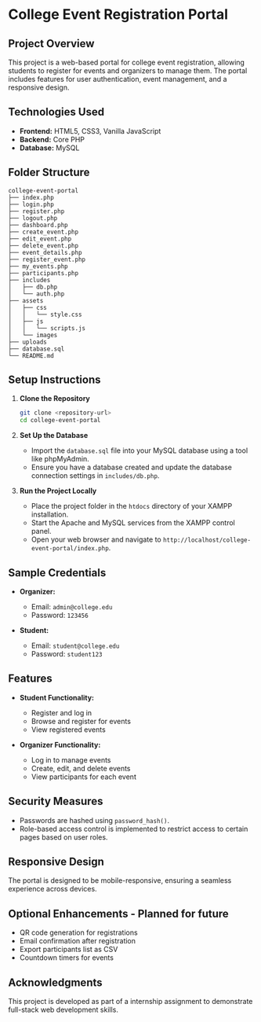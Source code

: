# College Event Registration Portal

## Project Overview
This project is a web-based portal for college event registration, allowing students to register for events and organizers to manage them. The portal includes features for user authentication, event management, and a responsive design.

## Technologies Used
- **Frontend:** HTML5, CSS3, Vanilla JavaScript
- **Backend:** Core PHP
- **Database:** MySQL

## Folder Structure
```
college-event-portal
├── index.php
├── login.php
├── register.php
├── logout.php
├── dashboard.php
├── create_event.php
├── edit_event.php
├── delete_event.php
├── event_details.php
├── register_event.php
├── my_events.php
├── participants.php
├── includes
│   ├── db.php
│   └── auth.php
├── assets
│   ├── css
│   │   └── style.css
│   ├── js
│   │   └── scripts.js
│   └── images
├── uploads
├── database.sql
└── README.md
```

## Setup Instructions
1. **Clone the Repository**
   ```bash
   git clone <repository-url>
   cd college-event-portal
   ```

2. **Set Up the Database**
   - Import the `database.sql` file into your MySQL database using a tool like phpMyAdmin.
   - Ensure you have a database created and update the database connection settings in `includes/db.php`.

3. **Run the Project Locally**
   - Place the project folder in the `htdocs` directory of your XAMPP installation.
   - Start the Apache and MySQL services from the XAMPP control panel.
   - Open your web browser and navigate to `http://localhost/college-event-portal/index.php`.

## Sample Credentials
- **Organizer:** 
  - Email: `admin@college.edu`
  - Password: `123456`
  
- **Student:** 
  - Email: `student@college.edu`
  - Password: `student123`

## Features
- **Student Functionality:**
  - Register and log in
  - Browse and register for events
  - View registered events

- **Organizer Functionality:**
  - Log in to manage events
  - Create, edit, and delete events
  - View participants for each event

## Security Measures
- Passwords are hashed using `password_hash()`.
- Role-based access control is implemented to restrict access to certain pages based on user roles.

## Responsive Design
The portal is designed to be mobile-responsive, ensuring a seamless experience across devices.

## Optional Enhancements - Planned for future
- QR code generation for registrations
- Email confirmation after registration
- Export participants list as CSV
- Countdown timers for events

## Acknowledgments
This project is developed as part of a internship assignment to demonstrate full-stack web development skills.